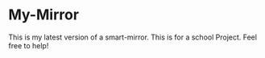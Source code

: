 # My-Mirror
This is my latest version of a smart-mirror. This is for a school Project. Feel free to help!
